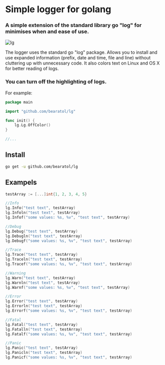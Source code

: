 # Simple logger for golang

### A simple extension of the standard library go "log" for minimises when and ease of use.

![lg](https://user-images.githubusercontent.com/54537638/130920979-8300b657-b953-4671-a567-584fac97f747.png)

<p>
The logger uses the standard go "log" package. Allows you to install and use expanded information (prefix, date and time, file and line) without cluttering up with unnecessary code. It also colors text on Linux and OS X for better reading of logs.
</p>

### You can turn off the highlighting of logs. <br>
<p>
For example: <br>

```go
package main

import "github.com/bearatol/lg"

func init() {
    lg.Lg.OffColor()
}

//...
```
</p>

## Install

```bash
go get -u github.com/bearatol/lg
```

## Exampels

```go
testArray := [...]int{1, 2, 3, 4, 5}

//Info
lg.Info("test text", testArray)
lg.Infoln("test text", testArray)
lg.Infof("some values: %s, %v", "test text", testArray)

//Debug
lg.Debug("test text", testArray)
lg.Debugln("test text", testArray)
lg.Debugf("some values: %s, %v", "test text", testArray)

//Trace
lg.Trace("test text", testArray)
lg.Traceln("test text", testArray)
lg.Tracef("some values: %s, %v", "test text", testArray)

//Warning
lg.Warn("test text", testArray)
lg.Warnln("test text", testArray)
lg.Warnf("some values: %s, %v", "test text", testArray)

//Error
lg.Error("test text", testArray)
lg.Errorln("test text", testArray)
lg.Errorf("some values: %s, %v", "test text", testArray)

//Fatal
lg.Fatal("test text", testArray)
lg.Fatalln("test text", testArray)
lg.Fatalf("some values: %s, %v", "test text", testArray)

//Panic
lg.Panic("test text", testArray)
lg.Panicln("test text", testArray)
lg.Panicf("some values: %s, %v", "test text", testArray)
```
